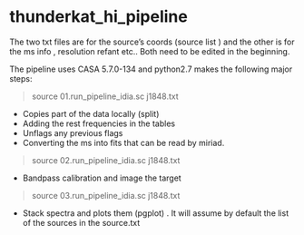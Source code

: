 # thunderkat_hi_pipeline

The two txt files are for the source’s coords (source list ) and the other is for the ms info , resolution refant etc.. 
Both need to be edited in the beginning. 

The pipeline uses CASA 5.7.0-134 and python2.7 makes the following major steps: 

>source 01.run_pipeline_idia.sc j1848.txt
- Copies part of the data locally (split) 
- Adding the rest frequencies in the tables 
- Unflags any previous flags
- Converting the ms into fits that can be read by miriad. 

>source 02.run_pipeline_idia.sc j1848.txt
- Bandpass calibration and image the target 

>source 03.run_pipeline_idia.sc j1848.txt
- Stack spectra and plots them (pgplot) . It will assume by default the list of the sources in the source.txt 
